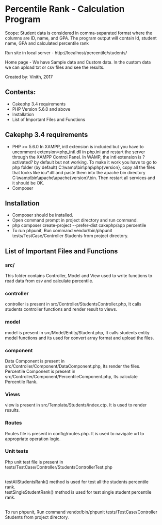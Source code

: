 # Percentile Rank - Calculation Program
Scope: Student data is considered in comma-separated format where 
the columns are ID, name, and GPA. The program output will contain 
Id, student name, GPA and calculated percentile rank

Run site in local server - http://localhost/percentile/students/

Home page - We have Sample data and Custom data. In the custom data we can upload txt or csv files and see the results.
                                                                     
Created by: Vinith, 2017                                           

## Contents:
- Cakephp 3.4 requirements
- PHP Version 5.6.0 and above
- Installation
- List of Important Files and Functions
	
## Cakephp 3.4 requirements
- PHP >= 5.6.0
In XAMPP, intl extension is included but you have to uncomment extension=php_intl.dll in php.ini and restart the server through the XAMPP Control Panel.
In WAMP, the intl extension is ?activated? by default but not working. To make it work you have to go to php folder (by default) C:\wamp\bin\php\php{version}, copy all the files that looks like icu*.dll and paste them into the apache bin directory C:\wamp\bin\apache\apache{version}\bin. Then restart all services and it should be OK.
- Composer

## Installation
- Composer should be installed.
- Open command prompt in project directory and run command.
- php composer create-project --prefer-dist cakephp/app percentile
- To run phpunit, Run command  vendor/bin/phpunit tests/TestCase/Controller Students  from project directory.
 
## List of Important Files and Functions

### src/
This folder contains Controller, Model and View used to write functions to read data from csv and calculate percentile.

### controller
controller is present in src/Controller/StudentsController.php, It calls students controller functions and render result to views.


### model
model is present in src/Model/Entity/Student.php, It calls students entity model functions and its used for convert array format and upload the files.


### component
Data Component is present in src/Controller/Component/DataComponent.php, Its render the files.<br>
Percentile Component is present in src/Controller/Component/PercentileComponent.php, Its calculate Percentile Rank.

### Views
view is present in src/Template/Students/index.ctp. It is used to render results.

### Routes
Routes file is present in config/routes.php. It is used to navigate url to appropriate operation logic.

### Unit tests
Php unit test file is present in tests/TestCase/Controller/StudentsControllerTest.php  <br><br>

testAllStudentsRank() method is used for test all the students percentile rank.<br>
testSingleStudentRank() method is used for test single student percentile rank.<br><br>

To run phpunit, Run command     vendor/bin/phpunit tests/TestCase/Controller Students     from project directory.

